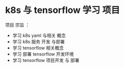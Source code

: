 # k8s 与 tensorflow 学习 项目

项目 宗旨 ：
- 学习 k8s yaml 与相关 概念
- 学习 k8s 服务 开发 与部署
- 学习 tensorflow 相关概念 
- 学习 部署 tensorflow 开发环境
- 学习 tensorflow 项目开发 与 部署

